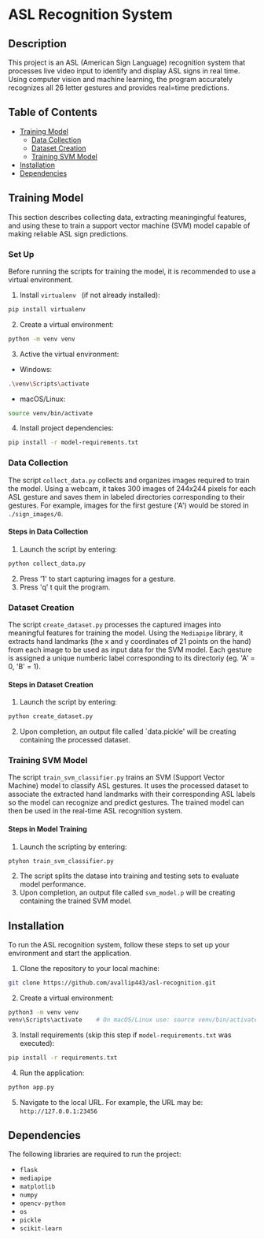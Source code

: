# ASL Recognition System

## Description
This project is an ASL (American Sign Language) recognition system that processes live video input to identify and display ASL signs in real time. Using computer vision and machine learning, the program accurately recognizes all 26 letter gestures and provides real=time predictions. 

## Table of Contents
- [Training Model](#training-model)
    - [Data Collection](#data-collection)
    - [Dataset Creation](#dataset-creation)
    - [Training SVM Model](#training-svm-model)
- [Installation](#installation)
- [Dependencies](#dependencies)


## Training Model
This section describes collecting data, extracting meaningingful features, and using these to train a support vector machine (SVM) model capable of making reliable ASL sign predictions. 

### Set Up
Before running the scripts for training the model, it is recommended to use a virtual environment.

1. Install `virtualenv ` (if not already installed):
```bash
pip install virtualenv
```
2. Create a virtual environment:
```bash
python -m venv venv
```
3. Active the virtual environment:
- Windows:
```bash
.\venv\Scripts\activate
```
- macOS/Linux:
```bash
source venv/bin/activate
```
4. Install project dependencies:
```bash
pip install -r model-requirements.txt
```


### Data Collection
The script `collect_data.py` collects and organizes images required to train the model. Using a webcam, it takes 300 images of 244x244 pixels for each ASL gesture and saves them in labeled directories corresponding to their gestures. For example, images for the first gesture ('A') would be stored in `./sign_images/0`. 

#### Steps in Data Collection
1. Launch the script by entering:
```bash
python collect_data.py
```
2. Press '1' to start capturing images for a gesture.
3. Press 'q' t quit the program.


### Dataset Creation
The script `create_dataset.py` processes the captured images into meaningful features for training the model. Using the `Mediapipe` library, it extracts hand landmarks (the x and y coordinates of 21 points on the hand) from each image to be used as input data for the SVM model. Each gesture is assigned a unique numberic label corresponding to its directoriy (eg. 'A' = 0, 'B' = 1).

#### Steps in Dataset Creation
1. Launch the script by entering:
```bash
python create_dataset.py
```
2. Upon completion, an output file called `data.pickle' will be creating containing the processed dataset.


### Training SVM Model
The script `train_svm_classifier.py` trains an SVM (Support Vector Machine) model to classify ASL gestures. It uses the processed dataset to associate the extracted hand landmarks with their corresponding ASL labels so the model can recognize and predict gestures. The trained model can then be used in the real-time ASL recognition system.

#### Steps in Model Training
1. Launch the scripting by entering:
```bash
ptyhon train_svm_classifier.py
```
2. The script splits the datase into training and testing sets to evaluate model performance. 
3. Upon completion, an output file called `svm_model.p` will be creating containing the trained SVM model.


## Installation
To run the ASL recognition system, follow these steps to set up your environment and start the application.

1. Clone the repository to your local machine:
```bash
git clone https://github.com/avallip443/asl-recognition.git
```
2. Create a virtual environment:
```bash
python3 -m venv venv
venv\Scripts\activate    # On macOS/Linux use: source venv/bin/activate 
```
3. Install requirements (skip this step if `model-requirements.txt` was executed):
```bash
pip install -r requirements.txt
```
4. Run the application:
```bash
python app.py
```
5. Navigate to the local URL. For example, the URL may be: `http://127.0.0.1:23456`


## Dependencies
The following libraries are required to run the project:
- `flask`
- `mediapipe`
- `matplotlib`
- `numpy`
- `opencv-python`
- `os`
- `pickle`
- `scikit-learn`
